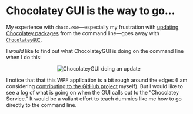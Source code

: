 # Chocolatey GUI is the way to go…

My experience with `choco.exe`—especially my frustration with [updating Chocolatey packages](http://songhayblog.azurewebsites.net/entry/installed-choco-exe-on-the-azure-vm) from the command line—goes away with [`ChocolateyGUI`](https://chocolatey.org/packages/ChocolateyGUI).

I _would_ like to find out what ChocolateyGUI is doing on the command line when I do this:

<div style="text-align:center">

![ChocolateyGUI doing an update](https://farm3.staticflickr.com/2030/32013324403_24d4c9f869_o_d.png "ChocolateyGUI doing an update")

</div>

I notice that that this WPF application is a bit rough around the edges (I am considering [contributing to the GitHub project](https://github.com/chocolatey/ChocolateyGUI) myself). But I would like to see a log of what is going on when the GUI calls out to the “Chocolatey Service.” It would be a valiant effort to teach dummies like me how to go directly to the command line.